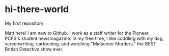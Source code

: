 # hi-there-world
My first repository

Matt here! I am new to Github.
I work as a staff writer for the Pioneer, PCFS's student newsmagazine.
In my free time, I like cuddling with my dog, screenwriting, cartooning, and watching "Midsomer Murders," the BEST British Detective show ever.
